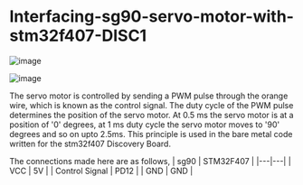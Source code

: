 # Interfacing-sg90-servo-motor-with-stm32f407-DISC1

![image](https://user-images.githubusercontent.com/56625259/130080296-e2cd51da-600a-4584-85c7-ff7283a5eb2a.png)


![image](https://user-images.githubusercontent.com/56625259/130080344-4e280f41-d8cb-43d3-a9fe-013cfe64d3b6.png)

The servo motor is controlled by sending a PWM pulse through the orange wire, which is known as the control signal. The duty cycle of the PWM pulse determines the position of the servo motor. At 0.5 ms the servo motor is at a position of '0' degrees, at 1 ms duty cycle the servo motor moves to '90' degrees and so on upto 2.5ms. This principle is used in the bare metal code written for the stm32f407 Discovery Board.


The connections made here are as follows,
| sg90 | STM32F407 |
|---|---|
| VCC | 5V |
| Control Signal | PD12 |
| GND | GND |
